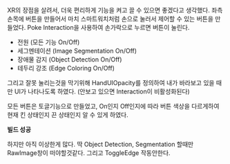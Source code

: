 XR의 장점을 살려서, 더욱 편리하게 기능을 켜고 끌 수 있으면 좋겠다고 생각했다.
좌측 손목에 버튼을 만들어서 마치 스마트워치처럼 손으로 눌러서 제어할 수 있는 버튼을 만들었다.
Poke Interaction을 사용하여 손가락으로 누르면 버튼이 눌린다.

- 전원 (모든 기능 On/Off)
- 세그멘테이션 (Image Segmentation On/Off)
- 장애물 감지 (Object Detection On/Off)
- 테두리 강조 (Edge Coloring On/Off)

그리고 잘못 눌리는것을 막기위해 HandUIOpacity를 정의하여 내가 바라보고 있을 때만 UI가 나타나도록 하였다. (안보고 있으면 Interaction이 비활성화된다)

모든 버튼은 토글기능으로 만들었고, On인지 Off인지에 따라 버튼 색상을 다르게하여 현재 킨 상태인지 끈 상태인지 알 수 있게 하였다.

**빌드 성공**

하지만 아직 이상한게 많다.
딱 Object Detection, Segmentation 할때만 RawImage창이 떠야할것같다. 
그리고 ToggleEdge 작동안한다.